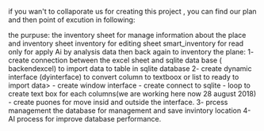 if you wan't to collaporate us for creating this project , you can find our plan and then point of excution in following:

the purpuse:
the inventory sheet for manage information about the place and inventory
sheet inventory for editing 
sheet smart_inventory for read only for apply Ai by analysis data then back again to inventory
the plane:
    1- create connection between the excel sheet and sqlite data base ( backendexcel) to import data to table in sqlite database
    2- create dynamic interface (dyinterface) to convert column to textboox or list to ready to import data>
        - create window interface
        - create connect to sqlite
        - loop to create text box for each columns(we are working here now 28 august 2018)
        - create puones for move insid and outside the interface.
    3- prcess management the database for management and save invintory location
    4- AI process for improve database performance.
    